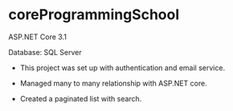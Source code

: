 # coreProgrammingSchool

ASP.NET Core 3.1

Database: SQL Server

- This project was set up with authentication and email service.

- Managed many to many relationship with ASP.NET core.

- Created a paginated list with search.